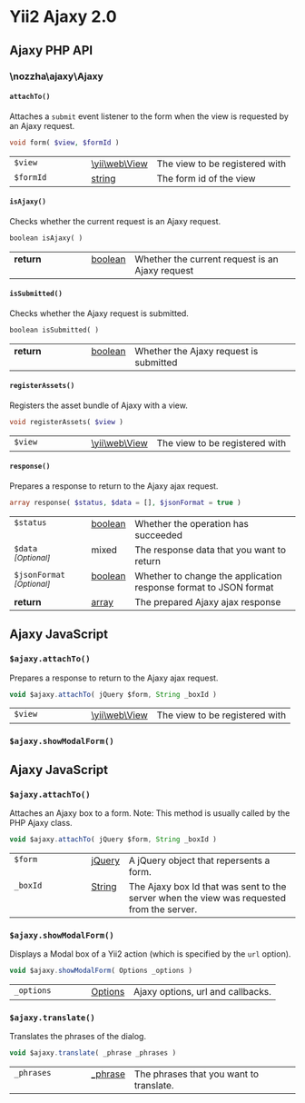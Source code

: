 # Yii2 Ajaxy 2.0

## Ajaxy PHP API

### \nozzha\ajaxy\Ajaxy

#### `attachTo()`

Attaches a `submit` event listener to the form when the view is requested by an Ajaxy request.

```php
void form( $view, $formId )
```

<table width="100%">
    <tr>
        <td width="120px" valign="top"><code>$view</code></td>
        <td valign="top"><a href="http://www.yiiframework.com/doc-2.0/yii-web-view.html">\yii\web\View</a></td>	
        <td valign="top">The view to be registered with</td>	
    </tr>
    <tr>
        <td width="120px" valign="top"><code>$formId</code></td>
        <td valign="top"><a href="http://www.php.net/language.types.string">string</a></td>	
        <td valign="top">The form id of the view</td>	
    </tr>
</table>

#### `isAjaxy()`

Checks whether the current request is an Ajaxy request.

```php
boolean isAjaxy( )
```

<table width="100%">
    <tr>
        <td width="120px" valign="top"><b>return</b></td>
        <td valign="top"><a href="http://www.php.net/language.types.boolean">boolean</a></td>	
        <td valign="top">Whether the current request is an Ajaxy request</td>	
    </tr>
</table>

#### `isSubmitted()`

Checks whether the Ajaxy request is submitted.

```php
boolean isSubmitted( )
```

<table width="100%">
    <tr>
        <td width="120px" valign="top"><b>return</b></td>
        <td valign="top"><a href="http://www.php.net/language.types.boolean">boolean</a></td>	
        <td valign="top">Whether the Ajaxy request is submitted</td>	
    </tr>
</table>

#### `registerAssets()`

Registers the asset bundle of Ajaxy with a view.

```php
void registerAssets( $view )
```

<table width="100%">
    <tr>
        <td width="120px" valign="top"><code>$view</code></td>
        <td valign="top"><a href="http://www.yiiframework.com/doc-2.0/yii-web-view.html">\yii\web\View</a></td>	
        <td valign="top">The view to be registered with</td>	
    </tr>
</table>

#### `response()`

Prepares a response to return to the Ajaxy ajax request.

```php
array response( $status, $data = [], $jsonFormat = true )
```

<table width="100%">
    <tr>
        <td width="120px" valign="top"><code>$status</code></td>
        <td valign="top"><a href="http://www.php.net/language.types.boolean">boolean</a></td>	
        <td valign="top">Whether the operation has succeeded</td>	
    </tr>
    <tr>
        <td width="120px" valign="top"><code>$data</code><br><i><small>[Optional]</small></i></td>
        <td valign="top">mixed</td>	
        <td valign="top">The response data that you want to return</td>	
    </tr>
    <tr>
        <td width="120px" valign="top"><code>$jsonFormat</code><br><i><small>[Optional]</small></i></td>
        <td valign="top"><a href="http://www.php.net/language.types.boolean">boolean</a></td>	
        <td valign="top">Whether to change the application response format to JSON format</td>	
    </tr>
    <tr>
        <td width="120px" valign="top"><b>return</b></td>
        <td valign="top"><a href="http://www.php.net/language.types.array">array</a></td>	
        <td valign="top">The prepared Ajaxy ajax response</td>	
    </tr>
</table>


## Ajaxy JavaScript 

### `$ajaxy.attachTo()`

Prepares a response to return to the Ajaxy ajax request.

```js
void $ajaxy.attachTo( jQuery $form, String _boxId )
```

<table width="100%">
    <tr>
        <td width="120px" valign="top"><code>$view</code></td>
        <td valign="top"><a href="http://www.yiiframework.com/doc-2.0/yii-web-view.html">\yii\web\View</a></td>	
        <td valign="top">The view to be registered with</td>	
    </tr>
</table>

### `$ajaxy.showModalForm()`



## Ajaxy JavaScript 

### `$ajaxy.attachTo()`

Attaches an Ajaxy box to a form. Note: This method is usually called by the PHP Ajaxy class.

```js
void $ajaxy.attachTo( jQuery $form, String _boxId )
```

<table width="100%">
    <tr>
        <td width="120px" valign="top"><code>$form</code></td>
        <td valign="top"><a href="https://jquery.com/">jQuery</a></td>	
        <td valign="top">A jQuery object that repersents a form.</td>	
    </tr>
    <tr>
        <td width="120px" valign="top"><code>_boxId</code></td>
        <td valign="top"><a href="https://developer.mozilla.org/en-US/docs/Glossary/String">String</a></td>	
        <td valign="top">The Ajaxy box Id that was sent to the server when the view was requested from the server.</td>	
    </tr>
</table>

### `$ajaxy.showModalForm()`

Displays a Modal box of a Yii2 action (which is specified by the `url` option).

```js
void $ajaxy.showModalForm( Options _options )
```

<table width="100%">
    <tr>
        <td width="120px" valign="top"><code>_options</code></td>
        <td valign="top"><a href="#">Options</a></td>	
        <td valign="top">Ajaxy options, url and callbacks.</td>	
    </tr>
</table>

### `$ajaxy.translate()`

Translates the phrases of the dialog.

```js
void $ajaxy.translate( _phrase _phrases )
```

<table width="100%">
    <tr>
        <td width="120px" valign="top"><code>_phrases</code></td>
        <td valign="top"><a href="#">_phrase</a></td>	
        <td valign="top">The phrases that you want to translate.</td>	
    </tr>
</table>
